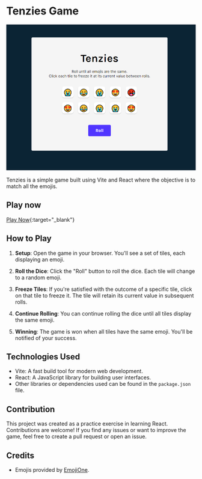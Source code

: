 # Tenzies Game

![Tenzies Game Screenshot](./public/preview.png)

Tenzies is a simple game built using Vite and React where the objective is to match all the emojis.

## Play now

[Play Now](https://jhean-tenzies.netlify.app/){:target="_blank"}

## How to Play

1. **Setup**: Open the game in your browser. You'll see a set of tiles, each displaying an emoji.

2. **Roll the Dice**: Click the "Roll" button to roll the dice. Each tile will change to a random emoji.

3. **Freeze Tiles**: If you're satisfied with the outcome of a specific tile, click on that tile to freeze it. The tile will retain its current value in subsequent rolls.

4. **Continue Rolling**: You can continue rolling the dice until all tiles display the same emoji.

5. **Winning**: The game is won when all tiles have the same emoji. You'll be notified of your success.

## Technologies Used

- Vite: A fast build tool for modern web development.
- React: A JavaScript library for building user interfaces.
- Other libraries or dependencies used can be found in the `package.json` file.

## Contribution

This project was created as a practice exercise in learning React. Contributions are welcome! If you find any issues or want to improve the game, feel free to create a pull request or open an issue.

## Credits

- Emojis provided by [EmojiOne](https://emojione.com/).
